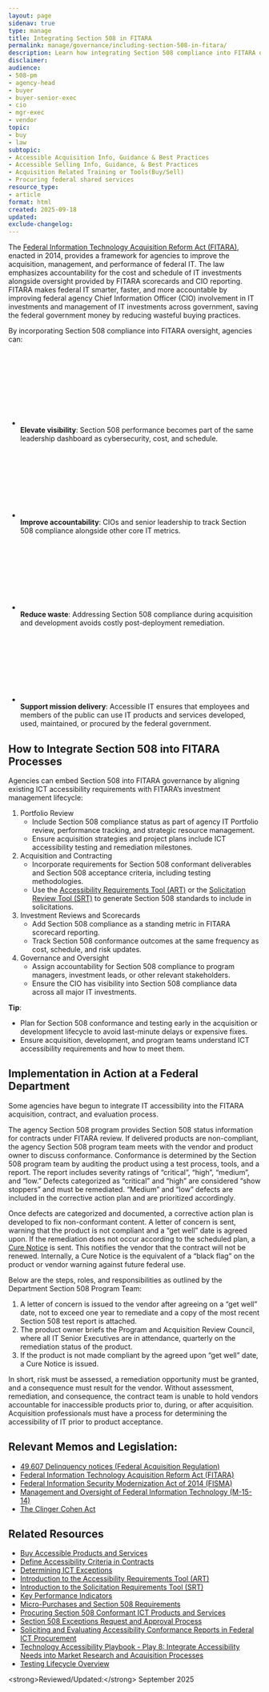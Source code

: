 ```yaml
---
layout: page
sidenav: true
type: manage
title: Integrating Section 508 in FITARA
permalink: manage/governance/including-section-508-in-fitara/
description: Learn how integrating Section 508 compliance into FITARA oversight strengthens federal IT acquisition and management. Embed accessibility into portfolio reviews, acquisitions, investment scorecards, and governance to improve accountability, reduce waste, and deliver accessible technology that supports mission success.
disclaimer: 
audience: 
- 508-pm
- agency-head
- buyer
- buyer-senior-exec
- cio
- mgr-exec
- vendor
topic: 
- buy
- law
subtopic: 
- Accessible Acquisition Info, Guidance & Best Practices
- Accessible Selling Info, Guidance, & Best Practices
- Acquisition Related Training or Tools(Buy/Sell)
- Procuring federal shared services
resource_type: 
- article
format: html
created: 2025-09-18
updated: 
exclude-changelog:
---
```

The <a href="https://www.congress.gov/113/statute/STATUTE-128/STATUTE-128-Pg3292.pdf" target="_blank" class="usa-link--external">Federal Information Technology Acquisition Reform Act (FITARA)</a>, enacted in 2014, provides a framework for agencies to improve the acquisition, management, and performance of federal IT. The law emphasizes accountability for the cost and schedule of IT investments alongside oversight provided by FITARA scorecards and CIO reporting. FITARA makes federal IT smarter, faster, and more accountable by improving federal agency Chief Information Officer (CIO) involvement in IT investments and management of IT investments across government, saving the federal government money by reducing wasteful buying practices.

By incorporating Section 508 compliance into FITARA oversight, agencies can:
<ul class="usa-icon-list">
<li class="usa-icon-list__item">
<div class="usa-icon-list__icon text-green">
<svg class="usa-icon" aria-hidden="true" focusable="false" role="img">
<use xlink:href="{{site.baseurl}}/assets/img/sprite.svg#check_circle"></use>
</svg>
</div>
<div class="usa-icon-list__content">
<strong>Elevate visibility</strong>: Section 508 performance becomes part of the same leadership dashboard as cybersecurity, cost, and schedule.  </div>
</li>
<li class="usa-icon-list__item">
<div class="usa-icon-list__icon text-green">
<svg class="usa-icon" aria-hidden="true" focusable="false" role="img">
<use xlink:href="{{site.baseurl}}/assets/img/sprite.svg#check_circle"></use>
</svg>
</div>
<div class="usa-icon-list__content">
<strong>Improve accountability</strong>: CIOs and senior leadership to track Section 508 compliance alongside other core IT metrics.  </div>
</li>
<li class="usa-icon-list__item">
<div class="usa-icon-list__icon text-green">
<svg class="usa-icon" aria-hidden="true" focusable="false" role="img">
<use xlink:href="{{site.baseurl}}/assets/img/sprite.svg#check_circle"></use>
</svg>
</div>
<div class="usa-icon-list__content">
<strong>Reduce waste</strong>: Addressing Section 508 compliance during acquisition and development avoids costly post-deployment remediation.  </div>
</li>
<li class="usa-icon-list__item">
<div class="usa-icon-list__icon text-green">
<svg class="usa-icon" aria-hidden="true" focusable="false" role="img">
<use xlink:href="{{site.baseurl}}/assets/img/sprite.svg#check_circle"></use>
</svg>
</div>
<div class="usa-icon-list__content">
<strong>Support mission delivery</strong>: Accessible IT ensures that employees and members of the public can use IT products and services developed, used, maintained, or procured by the federal government.</div>
</li></ul>

## How to Integrate Section 508 into FITARA Processes

Agencies can embed Section 508 into FITARA governance by aligning existing ICT accessibility requirements with FITARA’s investment management lifecycle:

1. Portfolio Review  
   * Include Section 508 compliance status as part of agency IT Portfolio review, performance tracking, and strategic resource management.  
   * Ensure acquisition strategies and project plans include ICT accessibility testing and remediation milestones.  
2. Acquisition and Contracting  
   * Incorporate requirements for Section 508 conformant deliverables and Section 508 acceptance criteria, including testing methodologies.  
   * Use the [Accessibility Requirements Tool (ART)]({{site.baseurl}}/art/#/) or the [Solicitation Review Tool (SRT)]({{site.baseurl}}/buy/solicitation-review-tool/) to generate Section 508 standards to include in solicitations.  
3. Investment Reviews and Scorecards  
   * Add Section 508 compliance as a standing metric in FITARA scorecard reporting.  
   * Track Section 508 conformance outcomes at the same frequency as cost, schedule, and risk updates.  
4. Governance and Oversight  
   * Assign accountability for Section 508 compliance to program managers, investment leads, or other relevant stakeholders.  
   * Ensure the CIO has visibility into Section 508 compliance data across all major IT investments.

<div class="border-base radius-lg border-1px padding-1 bg-primary-lighter" style="margin-top: 1.0em;"><p><strong>Tip</strong>:
<ul>
<li>Plan for Section 508 conformance and testing early in the acquisition or development lifecycle to avoid last-minute delays or expensive fixes.</li>   
<li>Ensure acquisition, development, and program teams understand ICT accessibility requirements and how to meet them.</li>
</ul></p></div>

## Implementation in Action at a Federal Department

Some agencies have begun to integrate IT accessibility into the FITARA acquisition, contract, and evaluation process.

The agency Section 508 program provides Section 508 status information for contracts under FITARA review. If delivered products are non-compliant, the agency Section 508 program team meets with the vendor and product owner to discuss conformance. Conformance is determined by the Section 508 program team by auditing the product using a test process, tools, and a report. The report includes severity ratings of  “critical”, “high”, “medium”, and “low.” Defects categorized as “critical” and “high”  are considered “show stoppers” and must be remediated. “Medium” and “low” defects are included in the corrective action plan and are prioritized accordingly. 

Once defects are categorized and documented, a corrective action plan is developed to fix non-conformant content. A letter of concern is sent, warning that the product is not compliant and a “get well” date is agreed upon. If the remediation does not occur according to the scheduled plan, a [Cure Notice]({{site.baseurl}}/tools/glossary/#c) is sent. This notifies the vendor that the contract will not be renewed. Internally, a Cure Notice is the equivalent of a “black flag” on the product or vendor warning against future federal use.

Below are the steps, roles, and responsibilities as outlined by the Department Section 508 Program Team:

1. A letter of concern is issued to the vendor after agreeing on a “get well” date, not to exceed one year to remediate and a copy of the most recent Section 508 test report is attached.  
2. The product owner briefs the Program and Acquisition Review Council, where all IT Senior Executives are in attendance, quarterly on the remediation status of the product.  
3. If the product is not made compliant by the agreed upon “get well” date, a Cure Notice is issued.

   
In short, risk must be assessed, a remediation opportunity must be granted, and a consequence must result for the vendor. Without assessment, remediation, and consequence, the contract team is unable to hold vendors accountable for inaccessible products prior to, during, or after acquisition. Acquisition professionals must have a process for determining the accessibility of IT prior to product acceptance.

## Relevant Memos and Legislation:

* <a href="https://www.acquisition.gov/far/49.607" target="_blank" class="usa-link--external">49.607 Delinquency notices (Federal Acquisition Regulation) </a>  
* <a href="https://www.cio.gov/assets/files/FITARA%20Pub%20L%20113-291.pdf" target="_blank" class="usa-link--external">Federal Information Technology Acquisition Reform Act (FITARA)</a>
* <a href="https://www.congress.gov/bill/113th-congress/senate-bill/2521" target="_blank" class="usa-link--external">Federal Information Security Modernization Act of 2014 (FISMA)</a>  
* <a href="https://obamawhitehouse.archives.gov/sites/default/files/omb/memoranda/2015/m-15-14.pdf" target="_blank" class="usa-link--external">Management and Oversight of Federal Information Technology (M-15-14)</a>   
* <a href="https://dodcio.defense.gov/portals/0/documents/ciodesrefvolone.pdf" target="_blank" class="usa-link--external">The Clinger Cohen Act</a>

## Related Resources

* [Buy Accessible Products and Services]({{site.baseurl}}/buy/)  
* [Define Accessibility Criteria in Contracts]({{site.baseurl}}/buy/define-accessibility-criteria/)  
* [Determining ICT Exceptions]({{site.baseurl}}/buy/determine-ict-exceptions/)  
* [Introduction to the Accessibility Requirements Tool (ART)]({{site.baseurl}}/training/art/introducing-art/)  
* [Introduction to the Solicitation Requirements Tool (SRT)]({{site.baseurl}}/buy/solicitation-review-tool/)  
* [Key Performance Indicators]({{site.baseurl}}/manage/accessibility-kpi/)  
* [Micro-Purchases and Section 508 Requirements]({{site.baseurl}}/training/online-course/micro-purchases/)  
* [Procuring Section 508 Conformant ICT Products and Services]({{site.baseurl}}/training/online-course/procuring-section-508-conformant-ict/)   
* [Section 508 Exceptions Request and Approval Process]({{site.baseurl}}/manage/exceptions-request-and-approval-process/)  
* [Soliciting and Evaluating Accessibility Conformance Reports in Federal ICT Procurement]({{site.baseurl}}/training/online-course/soliciting-and-evaluating-acrs/)  
* [Technology Accessibility Playbook \- Play 8: Integrate Accessibility Needs into Market Research and Acquisition Processes]({{site.baseurl}}/manage/playbooks/technology-accessibility-playbook-intro/play08/)  
* [Testing Lifecycle Overview]({{site.baseurl}}/test/testing-lifecycle-overview/)

\<strong\>Reviewed/Updated:\</strong\> September 2025

